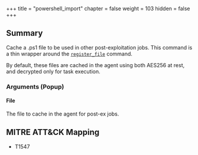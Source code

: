 +++
title = "powershell_import"
chapter = false
weight = 103
hidden = false
+++

## Summary
Cache a .ps1 file to be used in other post-exploitation jobs. This command is a thin wrapper around the [`register_file`](/agents/SystemCore/commands/register_file/) command.

By default, these files are cached in the agent using both AES256 at rest, and decrypted only for task execution.

### Arguments (Popup)
#### File
The file to cache in the agent for post-ex jobs.

## MITRE ATT&CK Mapping

- T1547